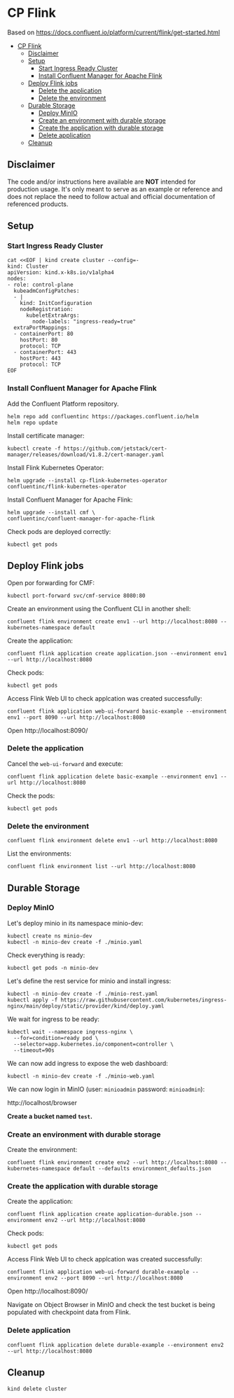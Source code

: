 # CP Flink

Based on https://docs.confluent.io/platform/current/flink/get-started.html

- [CP Flink](#cp-flink)
  - [Disclaimer](#disclaimer)
  - [Setup](#setup)
    - [Start Ingress Ready Cluster](#start-ingress-ready-cluster)
    - [Install Confluent Manager for Apache Flink](#install-confluent-manager-for-apache-flink)
  - [Deploy Flink jobs](#deploy-flink-jobs)
    - [Delete the application](#delete-the-application)
    - [Delete the environment](#delete-the-environment)
  - [Durable Storage](#durable-storage)
    - [Deploy MinIO](#deploy-minio)
    - [Create an environment with durable storage](#create-an-environment-with-durable-storage)
    - [Create the application with durable storage](#create-the-application-with-durable-storage)
    - [Delete application](#delete-application)
  - [Cleanup](#cleanup)

## Disclaimer

The code and/or instructions here available are **NOT** intended for production usage. 
It's only meant to serve as an example or reference and does not replace the need to follow actual and official documentation of referenced products.

## Setup

### Start Ingress Ready Cluster

```shell
cat <<EOF | kind create cluster --config=-
kind: Cluster
apiVersion: kind.x-k8s.io/v1alpha4
nodes:
- role: control-plane
  kubeadmConfigPatches:
  - |
    kind: InitConfiguration
    nodeRegistration:
      kubeletExtraArgs:
        node-labels: "ingress-ready=true"
  extraPortMappings:
  - containerPort: 80
    hostPort: 80
    protocol: TCP
  - containerPort: 443
    hostPort: 443
    protocol: TCP
EOF
```

###  Install Confluent Manager for Apache Flink

Add the Confluent Platform repository.

```shell
helm repo add confluentinc https://packages.confluent.io/helm
helm repo update
```

Install certificate manager:

```shell
kubectl create -f https://github.com/jetstack/cert-manager/releases/download/v1.8.2/cert-manager.yaml
```

Install Flink Kubernetes Operator:

```shell
helm upgrade --install cp-flink-kubernetes-operator confluentinc/flink-kubernetes-operator
```

Install Confluent Manager for Apache Flink:

```shell
helm upgrade --install cmf \
confluentinc/confluent-manager-for-apache-flink 
```

Check pods are deployed correctly:

```shell
kubectl get pods
```

## Deploy Flink jobs

Open por forwarding for CMF:

```shell
kubectl port-forward svc/cmf-service 8080:80
```

Create an environment using the Confluent CLI in another shell:

```shell
confluent flink environment create env1 --url http://localhost:8080 --kubernetes-namespace default
```

Create the application:

```shell
confluent flink application create application.json --environment env1 --url http://localhost:8080
```

Check pods:

```shell
kubectl get pods
```

Access Flink Web UI to check applcation was created successfully:

```shell
confluent flink application web-ui-forward basic-example --environment env1 --port 8090 --url http://localhost:8080
```

Open http://localhost:8090/

### Delete the application

Cancel the `web-ui-forward` and execute:

```shell
confluent flink application delete basic-example --environment env1 --url http://localhost:8080
```

Check the pods:

```shell
kubectl get pods
```

### Delete the environment

```shell
confluent flink environment delete env1 --url http://localhost:8080
```

List the environments:

```shell
confluent flink environment list --url http://localhost:8080
```

## Durable Storage

### Deploy MinIO

Let's deploy minio in its namespace minio-dev:

```shell
kubectl create ns minio-dev
kubectl -n minio-dev create -f ./minio.yaml
```

Check everything is ready:

```shell
kubectl get pods -n minio-dev
```

Let's define the rest service for minio and install ingress:

```shell
kubectl -n minio-dev create -f ./minio-rest.yaml
kubectl apply -f https://raw.githubusercontent.com/kubernetes/ingress-nginx/main/deploy/static/provider/kind/deploy.yaml
```

We wait for ingress to be ready:

```shell
kubectl wait --namespace ingress-nginx \
  --for=condition=ready pod \
  --selector=app.kubernetes.io/component=controller \
  --timeout=90s
```

We can now add ingress to expose the web dashboard:

```shell
kubectl -n minio-dev create -f ./minio-web.yaml
```

We can now login in MinIO (user: `minioadmin` password: `minioadmin`):

http://localhost/browser

**Create a bucket named `test`.**

### Create an environment with durable storage

Create the environment:

```shell
confluent flink environment create env2 --url http://localhost:8080 --kubernetes-namespace default --defaults environment_defaults.json
```

### Create the application with durable storage

Create the application:

```shell
confluent flink application create application-durable.json --environment env2 --url http://localhost:8080
```

Check pods:

```shell
kubectl get pods 
```

Access Flink Web UI to check applcation was created successfully:

```shell
confluent flink application web-ui-forward durable-example --environment env2 --port 8090 --url http://localhost:8080
```

Open http://localhost:8090/

Navigate on Object Browser in MinIO and check the test bucket is being populated with checkpoint data from Flink.

### Delete application

```shell
confluent flink application delete durable-example --environment env2 --url http://localhost:8080
```

## Cleanup

```shell
kind delete cluster
```